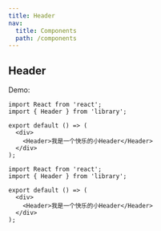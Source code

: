 ```yaml
---
title: Header
nav:
  title: Components
  path: /components
---
```


## Header

Demo:

```tsx
import React from 'react';
import { Header } from 'library';

export default () => (
  <div>
    <Header>我是一个快乐的小Header</Header>
  </div>
);
```

```tsx | phone
import React from 'react';
import { Header } from 'library';

export default () => (
  <div>
    <Header>我是一个快乐的小Header</Header>
  </div>
);
```

<API src="./index.tsx"></API>
